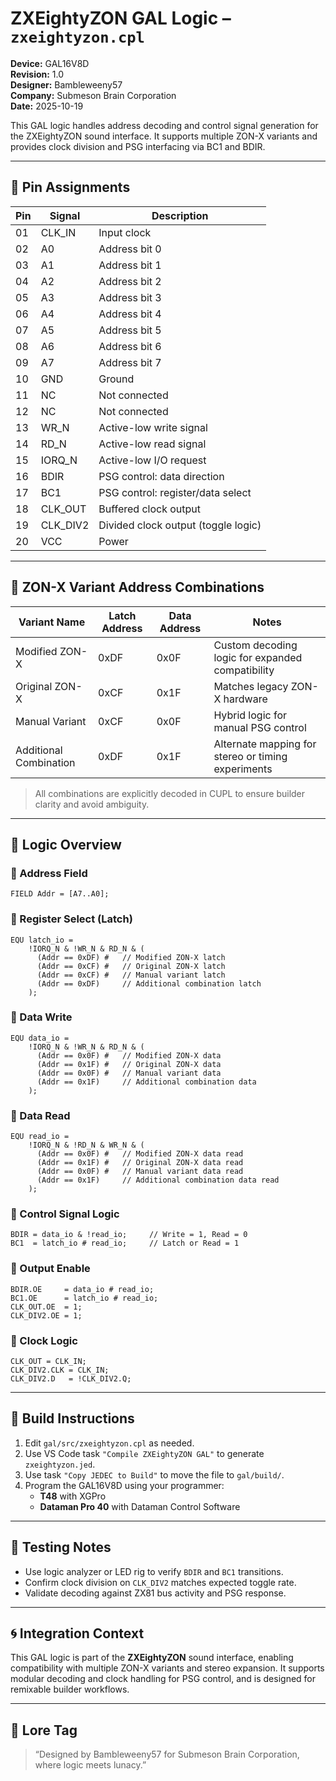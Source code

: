 # ZXEightyZON GAL Logic – `zxeightyzon.cpl`

**Device:** GAL16V8D  
**Revision:** 1.0  
**Designer:** Bambleweeny57  
**Company:** Submeson Brain Corporation  
**Date:** 2025-10-19

This GAL logic handles address decoding and control signal generation for the ZXEightyZON sound interface. It supports multiple ZON-X variants and provides clock division and PSG interfacing via BC1 and BDIR.

---

## 📌 Pin Assignments

| Pin | Signal     | Description                          |
|-----|------------|--------------------------------------|
| 01  | CLK_IN     | Input clock                          |
| 02  | A0         | Address bit 0                        |
| 03  | A1         | Address bit 1                        |
| 04  | A2         | Address bit 2                        |
| 05  | A3         | Address bit 3                        |
| 06  | A4         | Address bit 4                        |
| 07  | A5         | Address bit 5                        |
| 08  | A6         | Address bit 6                        |
| 09  | A7         | Address bit 7                        |
| 10  | GND        | Ground                               |
| 11  | NC         | Not connected                        |
| 12  | NC         | Not connected                        |
| 13  | WR_N       | Active-low write signal              |
| 14  | RD_N       | Active-low read signal               |
| 15  | IORQ_N     | Active-low I/O request               |
| 16  | BDIR       | PSG control: data direction          |
| 17  | BC1        | PSG control: register/data select    |
| 18  | CLK_OUT    | Buffered clock output                |
| 19  | CLK_DIV2   | Divided clock output (toggle logic) |
| 20  | VCC        | Power                                |

---

## 🧩 ZON-X Variant Address Combinations

| Variant Name            | Latch Address | Data Address | Notes                                                  |
|-------------------------|---------------|--------------|--------------------------------------------------------|
| Modified ZON-X          | 0xDF          | 0x0F         | Custom decoding logic for expanded compatibility       |
| Original ZON-X          | 0xCF          | 0x1F         | Matches legacy ZON-X hardware                          |
| Manual Variant          | 0xCF          | 0x0F         | Hybrid logic for manual PSG control                    |
| Additional Combination  | 0xDF          | 0x1F         | Alternate mapping for stereo or timing experiments     |

> All combinations are explicitly decoded in CUPL to ensure builder clarity and avoid ambiguity.

---

## 🧠 Logic Overview

### 🔹 Address Field
```cupl
FIELD Addr = [A7..A0];
```

### 🔹 Register Select (Latch)
```cupl
EQU latch_io =
    !IORQ_N & !WR_N & RD_N & (
      (Addr == 0xDF) #   // Modified ZON-X latch
      (Addr == 0xCF) #   // Original ZON-X latch
      (Addr == 0xCF) #   // Manual variant latch
      (Addr == 0xDF)     // Additional combination latch
    );
```

### 🔹 Data Write
```cupl
EQU data_io =
    !IORQ_N & !WR_N & RD_N & (
      (Addr == 0x0F) #   // Modified ZON-X data
      (Addr == 0x1F) #   // Original ZON-X data
      (Addr == 0x0F) #   // Manual variant data
      (Addr == 0x1F)     // Additional combination data
    );
```

### 🔹 Data Read
```cupl
EQU read_io =
    !IORQ_N & !RD_N & WR_N & (
      (Addr == 0x0F) #   // Modified ZON-X data read
      (Addr == 0x1F) #   // Original ZON-X data read
      (Addr == 0x0F) #   // Manual variant data read
      (Addr == 0x1F)     // Additional combination data read
    );
```

### 🔹 Control Signal Logic
```cupl
BDIR = data_io & !read_io;     // Write = 1, Read = 0
BC1  = latch_io # read_io;     // Latch or Read = 1
```

### 🔹 Output Enable
```cupl
BDIR.OE     = data_io # read_io;
BC1.OE      = latch_io # read_io;
CLK_OUT.OE  = 1;
CLK_DIV2.OE = 1;
```

### 🔹 Clock Logic
```cupl
CLK_OUT = CLK_IN;
CLK_DIV2.CLK = CLK_IN;
CLK_DIV2.D   = !CLK_DIV2.Q;
```

---

## 🔧 Build Instructions

1. Edit `gal/src/zxeightyzon.cpl` as needed.
2. Use VS Code task `"Compile ZXEightyZON GAL"` to generate `zxeightyzon.jed`.
3. Use task `"Copy JEDEC to Build"` to move the file to `gal/build/`.
4. Program the GAL16V8D using your programmer:
   - **T48** with XGPro
   - **Dataman Pro 40** with Dataman Control Software

---

## 🧪 Testing Notes

- Use logic analyzer or LED rig to verify `BDIR` and `BC1` transitions.
- Confirm clock division on `CLK_DIV2` matches expected toggle rate.
- Validate decoding against ZX81 bus activity and PSG response.

---

## 🌀 Integration Context

This GAL logic is part of the **ZXEightyZON** sound interface, enabling compatibility with multiple ZON-X variants and stereo expansion. It supports modular decoding and clock handling for PSG control, and is designed for remixable builder workflows.

---

## 🧬 Lore Tag

> “Designed by Bambleweeny57 for Submeson Brain Corporation, where logic meets lunacy.”
